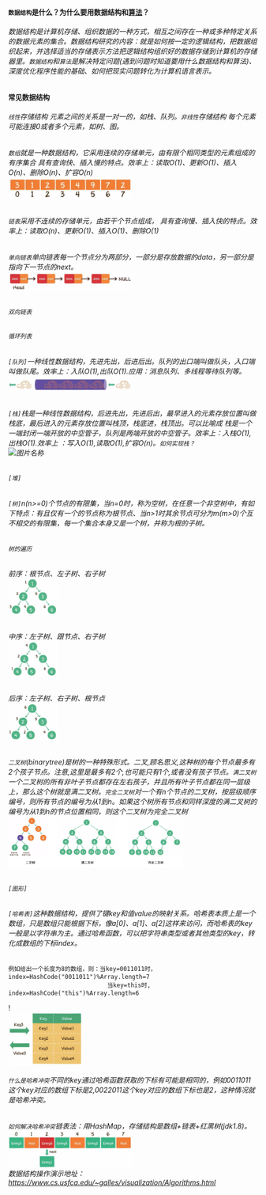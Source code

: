 #### `数据结构`是什么？为什么要用数据结构和[算法](./算法.md)？
###### 数据结构是计算机存储、组织数据的一种方式，相互之间存在一种或多种特定关系的数据元素的集合。数据结构研究的内容：就是如何按一定的逻辑结构，把数据组织起来，并选择适当的存储表示方法把逻辑结构组织好的数据存储到计算机的存储器里。`数据结构`和`算法`是解决特定问题(遇到问题时知道要用什么数据结构和算法)、深度优化程序性能的基础、如何把现实问题转化为计算机语言表示。
#### 常见数据结构
###### `线性`存储结构 元素之间的关系是一对一的，如栈、队列。`非线性`存储结构 每个元素可能连接0或者多个元素，如树、图。
###### `数组`就是一种数据结构，它采用连续的存储单元，由有限个相同类型的元素组成的有序集合 具有查询快、插入慢的特点。效率上：读取O(1)、更新O(1)、插入O(n)、删除O(n)、扩容O(n)<br><img src="/img/数组.png" width = "50%" height = "30%" alt="图片名称" align=center />
###### `链表`采用不连续的存储单元，由若干个节点组成， 具有查询慢、插入快的特点。效率上：读取O(n)、更新O(1)、插入O(1)、删除O(1)
###### `单向链表`单向链表每一个节点分为两部分，一部分是存放数据的data，另一部分是指向下一节点的next。<br><img src="/img/123.jpg" width = "50%" height = "30%" alt="图片名称" align=center />
###### `双向链表`
###### `循环列表`
###### `[队列]`一种线性数据结构，先进先出，后进后出。队列的出口端叫做队头，入口端叫做队尾。效率上：入队O(1),出队O(1).应用：消息队列、多线程等待队列等。<br><img src="/img/队列.jpg" width = "50%" height = "30%" alt="图片名称" align=center />
###### `[栈]`栈是一种线性数据结构，后进先出，先进后出，最早进入的元素存放位置叫做栈底，最后进入的元素存放位置叫栈顶，栈底进，栈顶出。可以比喻成 栈是一个一端封闭一端开放的中空管子，队列是两端开放的中空管子。效率上：入栈O(1),出栈O(1).效率上 ：写入O(1),读取O(1),扩容O(n)。`如何实现栈？`<br><img src="/img/栈.jpg" width = "50%" height = "30%" alt="图片名称" align=center />
###### `[堆]`
###### `[树]`n(n>=0)个节点的有限集，当n=0时，称为空树，在任意一个非空树中，有如下特点：有且仅有一个的节点称为根节点、当n>1时其余节点可分为m(m>0)个互不相交的有限集，每一个集合本身又是一个树，并称为根的子树。
###### `树的遍历`
###### 前序：根节点、左子树、右子树 <br><img src="/img/tree_前序.png" width = "20%" height = "10%" alt="图片名称" align=center />
###### 中序：左子树、跟节点、右子树 <br><img src="/img/tree_中序.png" width = "20%" height = "10%" alt="图片名称" align=center />
###### 后序：左子树、右子树、根节点 <br><img src="/img/tree_后序.png" width = "20%" height = "10%" alt="图片名称" align=center />
###### `二叉树`(binarytree)是树的一种特殊形式。二叉,顾名思义,这种树的每个节点最多有2个孩子节点。注意,这里是最多有2个,也可能只有1个,或者没有孩子节点。`满二叉树`一个二叉树的所有非叶子节点都存在左右孩子，并且所有叶子节点都在同一层级上，那么这个树就是满二叉树。`完全二叉树`对一个有n个节点的二叉树，按层级顺序编号，则所有节点的编号为从1到n。如果这个树所有节点和同样深度的满二叉树的编号为从1到n的节点位置相同，则这个二叉树为完全二叉树 <br><img src="/img/二叉树种类.png" width = "70%" height = "30%" alt="图片名称" align=center />
###### `[图形]`
###### `[哈希表]`这种数据结构，提供了键key和值value的映射关系。哈希表本质上是一个数组，只是数组只能根据下标，像a[0]、a[1]、a[2]这样来访问，而哈希表的key一般是以字符串为主。通过哈希函数，可以把字符串类型或者其他类型的key，转化成数组的下标index。
    例如给出一个长度为8的数组，则：当key=0011011时，index=HashCode("0011011")%Array.length=7
                                当key=this时, index=HashCode("this")%Array.length=6
!<br><img src="/img/哈希映射关系.png" width = "30%" height = "40%" alt="图片名称" align=center />
###### `什么是哈希冲突`不同的key通过哈希函数获取的下标有可能是相同的，例如0011011这个key对应的数组下标是2,0022011这个key对应的数组下标也是2，这种情况就是哈希冲突。
###### `如何解决哈希冲突`链表法：用HashMap，存储结构是数组+链表+红黑树(jdk1.8)。<br><img src="/img/20200813125140.png" width = "50%" height = "30%" alt="图片名称" align=center ><br>数据结构操作演示地址：https://www.cs.usfca.edu/~galles/visualization/Algorithms.html



